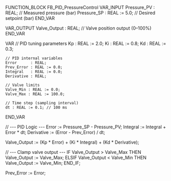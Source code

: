 FUNCTION_BLOCK FB_PID_PressureControl
VAR_INPUT
    Pressure_PV : REAL;         // Measured pressure (bar)
    Pressure_SP : REAL := 5.0;  // Desired setpoint (bar)
END_VAR

VAR_OUTPUT
    Valve_Output : REAL;        // Valve position output (0–100%)
END_VAR

VAR
    // PID tuning parameters
    Kp : REAL := 2.0;
    Ki : REAL := 0.8;
    Kd : REAL := 0.3;

    // PID internal variables
    Error      : REAL;
    Prev_Error : REAL := 0.0;
    Integral   : REAL := 0.0;
    Derivative : REAL;

    // Valve limits
    Valve_Min : REAL := 0.0;
    Valve_Max : REAL := 100.0;

    // Time step (sampling interval)
    dt : REAL := 0.1; // 100 ms
END_VAR

// --- PID Logic ---
Error := Pressure_SP - Pressure_PV;
Integral := Integral + Error * dt;
Derivative := (Error - Prev_Error) / dt;

Valve_Output := (Kp * Error) + (Ki * Integral) + (Kd * Derivative);

// --- Clamp valve output ---
IF Valve_Output > Valve_Max THEN
    Valve_Output := Valve_Max;
ELSIF Valve_Output < Valve_Min THEN
    Valve_Output := Valve_Min;
END_IF;

Prev_Error := Error;
